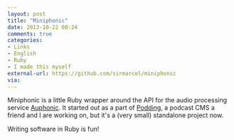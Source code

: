 ```yaml
---
layout: post
title: "Miniphonic"
date: 2013-10-22 00:24
comments: true
categories: 
- Links
- English
- Ruby
- I made this myself
external-url: https://github.com/sirmarcel/miniphonic
via:
---
```


Miniphonic is a little Ruby wrapper around the API for the audio processing service [Auphonic]( https://auphonic.com ). It started out as a part of [Podding]( https://github.com/Podding/Podding ), a podcast CMS a friend and I are working on, but it's a (very small) standalone project now.

Writing software in Ruby is fun!